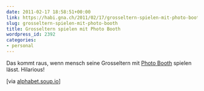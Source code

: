 ```yaml
---
date: 2011-02-17 18:58:51+00:00
link: https://habi.gna.ch/2011/02/17/grosseltern-spielen-mit-photo-booth/
slug: grosseltern-spielen-mit-photo-booth
title: Grosseltern spielen mit Photo Booth
wordpress_id: 2392
categories:
- personal
---
```


Das kommt raus, wenn mensch seine Grosseltern mit [Photo Booth](https://apple.com/macosx/what-is-macosx/photo-booth.html) spielen lässt. Hilarious!
  


[via [alphabet.soup.io](http://alphabet.soup.io/post/109339654/Grandparents-Discover-Photo-Booth-Supercut)]


